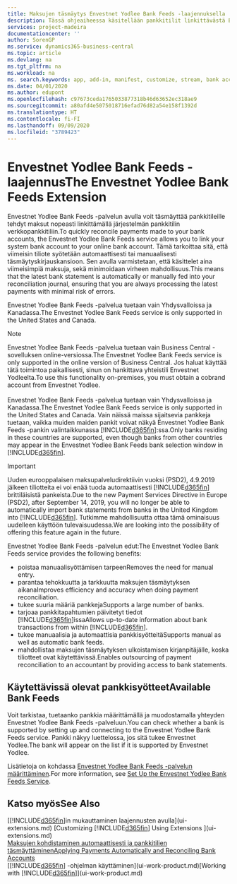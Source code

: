 ```yaml
---
title: Maksujen täsmäytys Envestnet Yodlee Bank Feeds -laajennuksella | Microsoft Docs
description: Tässä ohjeaiheessa käsitellään pankkitilit linkittävästä Envestnet Yodlee Bank Feeds -laajennuksesta, joka nopeuttaa maksujen täsmäyttämistä.
services: project-madeira
documentationcenter: ''
author: SorenGP
ms.service: dynamics365-business-central
ms.topic: article
ms.devlang: na
ms.tgt_pltfrm: na
ms.workload: na
ms. search.keywords: app, add-in, manifest, customize, stream, bank account link
ms.date: 04/01/2020
ms.author: edupont
ms.openlocfilehash: c97673ceda1765033877318b46d63652ec318ae9
ms.sourcegitcommit: a80afd4e5075018716efad76d82a54e158f1392d
ms.translationtype: HT
ms.contentlocale: fi-FI
ms.lasthandoff: 09/09/2020
ms.locfileid: "3789423"
---
```

# <a name="the-envestnet-yodlee-bank-feeds-extension"></a><span data-ttu-id="e00ec-103">Envestnet Yodlee Bank Feeds -laajennus</span><span class="sxs-lookup"><span data-stu-id="e00ec-103">The Envestnet Yodlee Bank Feeds Extension</span></span>
<span data-ttu-id="e00ec-104">Envestnet Yodlee Bank Feeds -palvelun avulla voit täsmäyttää pankkitileille tehdyt maksut nopeasti linkittämällä järjestelmän pankkitilin verkkopankkitiliin.</span><span class="sxs-lookup"><span data-stu-id="e00ec-104">To quickly reconcile payments made to your bank accounts, the Envestnet Yodlee Bank Feeds service allows you to link your system bank account to your online bank account.</span></span> <span data-ttu-id="e00ec-105">Tämä tarkoittaa sitä, että viimeisin tiliote syötetään automaattisesti tai manuaalisesti täsmäytyskirjauskansioon. Sen avulla varmistetaan, että käsittelet aina viimeisimpiä maksuja, sekä minimoidaan virheen mahdollisuus.</span><span class="sxs-lookup"><span data-stu-id="e00ec-105">This means that the latest bank statement is automatically or manually fed into your reconciliation journal, ensuring that you are always processing the latest payments with minimal risk of errors.</span></span>

<span data-ttu-id="e00ec-106">Envestnet Yodlee Bank Feeds -palvelua tuetaan vain Yhdysvalloissa ja Kanadassa.</span><span class="sxs-lookup"><span data-stu-id="e00ec-106">The Envestnet Yodlee Bank Feeds service is only supported in the United States and Canada.</span></span>

> [!NOTE]
> <span data-ttu-id="e00ec-107">Envestnet Yodlee Bank Feeds -palvelua tuetaan vain Business Central -sovelluksen online-versiossa.</span><span class="sxs-lookup"><span data-stu-id="e00ec-107">The Envestnet Yodlee Bank Feeds service is only supported in the online version of Business Central.</span></span> <span data-ttu-id="e00ec-108">Jos haluat käyttää tätä toimintoa paikallisesti, sinun on hankittava yhteistili Envestnet Yodleelta.</span><span class="sxs-lookup"><span data-stu-id="e00ec-108">To use this functionality on-premises, you must obtain a cobrand account from Envestnet Yodlee.</span></span><br /><br />
> <span data-ttu-id="e00ec-109">Envestnet Yodlee Bank Feeds -palvelua tuetaan vain Yhdysvalloissa ja Kanadassa.</span><span class="sxs-lookup"><span data-stu-id="e00ec-109">The Envestnet Yodlee Bank Feeds service is only supported in the United States and Canada.</span></span>
> <span data-ttu-id="e00ec-110">Vain näissä maissa sijaitsevia pankkeja tuetaan, vaikka muiden maiden pankit voivat näkyä Envestnet Yodlee Bank Feeds -pankin valintaikkunassa [!INCLUDE[d365fin](includes/d365fin_md.md)]:ssa.</span><span class="sxs-lookup"><span data-stu-id="e00ec-110">Only banks residing in these countries are supported, even though banks from other countries may appear in the Envestnet Yodlee Bank Feeds bank selection window in [!INCLUDE[d365fin](includes/d365fin_md.md)].</span></span>

> [!IMPORTANT]
> <span data-ttu-id="e00ec-111">Uuden eurooppalaisen maksupalveludirektiivin vuoksi (PSD2), 4.9.2019 jälkeen tiliotteita ei voi enää tuoda automaattisesti [!INCLUDE[d365fin](includes/d365fin_md.md)] brittiläisistä pankeista.</span><span class="sxs-lookup"><span data-stu-id="e00ec-111">Due to the new Payment Services Directive in Europe (PSD2), after September 14, 2019, you will no longer be able to automatically import bank statements from banks in the United Kingdom into [!INCLUDE[d365fin](includes/d365fin_md.md)].</span></span> <span data-ttu-id="e00ec-112">Tutkimme mahdollisuutta ottaa tämä ominaisuus uudelleen käyttöön tulevaisuudessa.</span><span class="sxs-lookup"><span data-stu-id="e00ec-112">We are looking into the possibility of offering this feature again in the future.</span></span>

<span data-ttu-id="e00ec-113">Envestnet Yodlee Bank Feeds -palvelun edut:</span><span class="sxs-lookup"><span data-stu-id="e00ec-113">The Envestnet Yodlee Bank Feeds service provides the following benefits:</span></span>

* <span data-ttu-id="e00ec-114">poistaa manuaalisyöttämisen tarpeen</span><span class="sxs-lookup"><span data-stu-id="e00ec-114">Removes the need for manual entry.</span></span>
* <span data-ttu-id="e00ec-115">parantaa tehokkuutta ja tarkkuutta maksujen täsmäytyksen aikana</span><span class="sxs-lookup"><span data-stu-id="e00ec-115">Improves efficiency and accuracy when doing payment reconciliation.</span></span>
* <span data-ttu-id="e00ec-116">tukee suuria määriä pankkeja</span><span class="sxs-lookup"><span data-stu-id="e00ec-116">Supports a large number of banks.</span></span>
* <span data-ttu-id="e00ec-117">tarjoaa pankkitapahtumien päivitetyt tiedot [!INCLUDE[d365fin](includes/d365fin_md.md)]issa</span><span class="sxs-lookup"><span data-stu-id="e00ec-117">Allows up-to-date information about bank transactions from within [!INCLUDE[d365fin](includes/d365fin_md.md)].</span></span>
* <span data-ttu-id="e00ec-118">tukee manuaalisia ja automaattisia pankkisyötteitä</span><span class="sxs-lookup"><span data-stu-id="e00ec-118">Supports manual as well as automatic bank feeds.</span></span>
* <span data-ttu-id="e00ec-119">mahdollistaa maksujen täsmäytyksen ulkoistamisen kirjanpitäjälle, koska tiliotteet ovat käytettävissä.</span><span class="sxs-lookup"><span data-stu-id="e00ec-119">Enables outsourcing of payment reconciliation to an accountant by providing access to bank statements.</span></span>

## <a name="available-bank-feeds"></a><span data-ttu-id="e00ec-120">Käytettävissä olevat pankkisyötteet</span><span class="sxs-lookup"><span data-stu-id="e00ec-120">Available Bank Feeds</span></span>
<span data-ttu-id="e00ec-121">Voit tarkistaa, tuetaanko pankkia määrittämällä ja muodostamalla yhteyden Envestnet Yodlee Bank Feeds -palveluun.</span><span class="sxs-lookup"><span data-stu-id="e00ec-121">You can check whether a bank is supported by setting up and connecting to the Envestnet Yodlee Bank Feeds service.</span></span> <span data-ttu-id="e00ec-122">Pankki näkyy luettelossa, jos sitä tukee Envestnet Yodlee.</span><span class="sxs-lookup"><span data-stu-id="e00ec-122">The bank will appear on the list if it is supported by Envestnet Yodlee.</span></span>

<span data-ttu-id="e00ec-123">Lisätietoja on kohdassa [Envestnet Yodlee Bank Feeds -palvelun määrittäminen](bank-how-setup-bank-statement-service.md).</span><span class="sxs-lookup"><span data-stu-id="e00ec-123">For more information, see [Set Up the Envestnet Yodlee Bank Feeds Service](bank-how-setup-bank-statement-service.md).</span></span>

## <a name="see-also"></a><span data-ttu-id="e00ec-124">Katso myös</span><span class="sxs-lookup"><span data-stu-id="e00ec-124">See Also</span></span>
<span data-ttu-id="e00ec-125">[[!INCLUDE[d365fin](includes/d365fin_md.md)]in mukauttaminen laajennusten avulla](ui-extensions.md)  </span><span class="sxs-lookup"><span data-stu-id="e00ec-125">[Customizing [!INCLUDE[d365fin](includes/d365fin_md.md)] Using Extensions ](ui-extensions.md)  </span></span>  
[<span data-ttu-id="e00ec-126">Maksujen kohdistaminen automaattisesti ja pankkitilien täsmäyttäminen</span><span class="sxs-lookup"><span data-stu-id="e00ec-126">Applying Payments Automatically and Reconciling Bank Accounts</span></span>](receivables-apply-payments-auto-reconcile-bank-accounts.md)  
<span data-ttu-id="e00ec-127">[[!INCLUDE[d365fin](includes/d365fin_md.md)] -ohjelman käyttäminen](ui-work-product.md)</span><span class="sxs-lookup"><span data-stu-id="e00ec-127">[Working with [!INCLUDE[d365fin](includes/d365fin_md.md)]](ui-work-product.md)</span></span>

